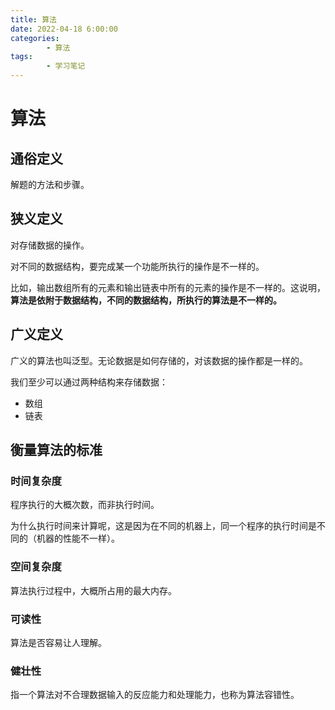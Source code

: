 ```yaml
---
title: 算法
date: 2022-04-18 6:00:00
categories:
        - 算法
tags:
        - 学习笔记
---
```


# 算法

## 通俗定义

解题的方法和步骤。

## 狭义定义

对存储数据的操作。

对不同的数据结构，要完成某一个功能所执行的操作是不一样的。

比如，输出数组所有的元素和输出链表中所有的元素的操作是不一样的。这说明，**算法是依附于数据结构，不同的数据结构，所执行的算法是不一样的。**

## 广义定义

广义的算法也叫泛型。无论数据是如何存储的，对该数据的操作都是一样的。

我们至少可以通过两种结构来存储数据：

- 数组
- 链表

## 衡量算法的标准

### 时间复杂度

程序执行的大概次数，而非执行时间。

为什么执行时间来计算呢，这是因为在不同的机器上，同一个程序的执行时间是不同的（机器的性能不一样）。

### 空间复杂度

算法执行过程中，大概所占用的最大内存。

### 可读性

算法是否容易让人理解。

### 健壮性

指一个算法对不合理数据输入的反应能力和处理能力，也称为算法容错性。
